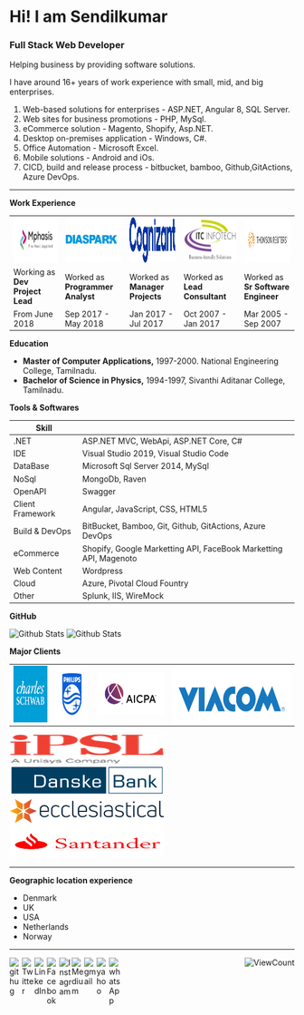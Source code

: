 # Hi! I am Sendilkumar #


### Full Stack Web Developer ###

Helping business by providing software solutions.

I have around 16+ years of work experience with small, mid, and big enterprises.
 
1. Web-based solutions for enterprises - ASP.NET, Angular 8, SQL Server.
2. Web sites for business promotions - PHP, MySql.
3. eCommerce solution - Magento, Shopify, Asp.NET.
4. Desktop on-premises application - Windows, C#.
5. Office Automation - Microsoft Excel.
6. Mobile solutions - Android and iOs.
7. CICD, build and release process - bitbucket, bamboo, Github,GitActions, Azure DevOps.
-----------------------------------------------------------------------------------------------------------------------------------

__Work Experience__

<div>

<table>
 <tr>
 <td>
<img  alt="mphasis" src="https://github.com/sendilkumarmv/sendilkumarmv/blob/main/company/mph.jpg" width="150px" height="80px"/></td><td>
<img  alt="mphasis" src="https://github.com/sendilkumarmv/sendilkumarmv/blob/main/company/dp.png" width="150px" height="80px"/></td><td>
<img  alt="mphasis" src="https://github.com/sendilkumarmv/sendilkumarmv/blob/main/company/cts.svg" width="150px" height="80px"/></td><td>
<img  alt="mphasis" src="https://github.com/sendilkumarmv/sendilkumarmv/blob/main/company/itc.png" width="150px" height="80px"/></td><td>
<img  alt="mphasis" src="https://github.com/sendilkumarmv/sendilkumarmv/blob/main/company/tr.jpg" width="150px" height="80px"/></td>
</tr>
 <tr>
  <td>Working as <br/><b>Dev Project Lead</b></td>
  <td>Worked as <br/><b>Programmer Analyst</b></td>
  <td>Worked as <br/><b>Manager Projects</b></td>
  <td>Worked as <br/><b>Lead Consultant</b></td>
  <td>Worked as <br/><b>Sr Software Engineer</b></td>
 </tr>
 <tr>
  <td>From June 2018</td>
  <td>Sep 2017 - May 2018</td>
  <td>Jan 2017 - Jul 2017</td>
  <td>Oct 2007 - Jan 2017</td>
  <td>Mar 2005 - Sep 2007</td>
 </tr>
</table>

</div>

__Education__

- __Master of Computer Applications,__ 1997-2000. National Engineering College, Tamilnadu.
- __Bachelor of Science in Physics,__ 1994-1997, Sivanthi Aditanar College, Tamilnadu.

__Tools & Softwares__

| Skill            |                                        |
|------------------|----------------------------------------|
| .NET             | ASP.NET MVC, WebApi, ASP.NET Core, C#  |
| IDE              | Visual Studio 2019, Visual Studio Code |
| DataBase         | Microsoft Sql Server 2014, MySql       |
| NoSql            | MongoDb, Raven                         |
| OpenAPI          | Swagger                                |
| Client Framework | Angular, JavaScript, CSS, HTML5        |
| Build & DevOps   | BitBucket, Bamboo, Git, Github, GitActions, Azure DevOps |
| eCommerce        | Shopify, Google Marketting API, FaceBook Marketting API, Magenoto |
| Web Content      | Wordpress |
| Cloud            | Azure, Pivotal Cloud Fountry |
| Other            | Splunk, IIS, WireMock |

__GitHub__

<div>
 
<img alt="Github Stats" height="150" width="400" src="https://github-readme-stats.vercel.app/api?username=sendilkumarmv&theme=graywhite&show_icons=true&locale=en&layout=compact&include_all_commits=true" />
<img alt="Github Stats" height="150" width="400" src="https://github-readme-stats.vercel.app/api/top-langs?username=sendilkumarmv&theme=graywhite&show_icons=true&locale=en&layout=compact&include_all_commits=true"/>

</div>

__Major Clients__

<div>
 <table>
  <tr>
   <td><img src="https://github.com/sendilkumarmv/sendilkumarmv/blob/main/clients/schwab.png" width="100px" height="100px" /></td>
   <td><img src="https://github.com/sendilkumarmv/sendilkumarmv/blob/main/clients/philips.png"  width="100px" height="100px" /></td>
   <td><img src="https://github.com/sendilkumarmv/sendilkumarmv/blob/main/clients/aicpa.jpg" width="200px" height="75px" /></td>
   <td><img src="https://github.com/sendilkumarmv/sendilkumarmv/blob/main/clients/viacom.png" width="350px" height="100px" /></td>
  </tr>
 </table>

 <img src="https://github.com/sendilkumarmv/sendilkumarmv/blob/main/clients/iPSL.png" width="273px" height="52px" />
 <img src="https://github.com/sendilkumarmv/sendilkumarmv/blob/main/clients/danskebank.png" width="273px" height="52px" />
 <img src="https://github.com/sendilkumarmv/sendilkumarmv/blob/main/clients/ecc.png" width="273px" height="52px" />
 <img src="https://github.com/sendilkumarmv/sendilkumarmv/blob/main/clients/santander.png" width="273px" height="52px" />
 
  
</div>

---

 __Geographic location experience__
 
 - Denmark 
 - UK
 - USA
 - Netherlands
 - Norway
 
---

[<img align="left" alt="githug" width="22px" src="https://cdn.jsdelivr.net/npm/simple-icons@3.13.0/icons/github.svg" />](https://github.com/sendilkumarmv)
 
[<img title="Follow me @msendilkumar3 on twitter" align="left" alt="Twitter" width="22px" src="https://cdn.jsdelivr.net/npm/simple-icons@v3/icons/twitter.svg" />](https://twitter.com/msendilkumar3)

[<img align="left" alt="LinkedIn" width="22px" src="https://cdn.jsdelivr.net/npm/simple-icons@v3/icons/linkedin.svg" />](https://linkedin.com/in/sendilkumarmv)
 
[<img align="left" alt="Facebook" width="22px" src="https://cdn.jsdelivr.net/npm/simple-icons@v3/icons/facebook.svg"/>](https://www.facebook.com/profile.php?id=sendilkumar_murugaiah)

[<img title="Follow me sendilkumar_murugaiah on instagram" align="left" alt="Instagram" width="22px" src="https://cdn.jsdelivr.net/npm/simple-icons@v3/icons/instagram.svg" />](https://instagram.com/sendilkumar_murugaiah)

[<img align="left" alt="Medium"   width="22px" src="https://cdn.jsdelivr.net/npm/simple-icons@3.13.0/icons/medium.svg" />](https://medium.com/@sendilkumarmurugaiah)

[<img title="send email sendilkumarmurugaiah@gmail.com" align="left" alt="gmail" width="22px" src="https://cdn.jsdelivr.net/npm/simple-icons@3.13.0/icons/gmail.svg"/>](mailto:sendilkumarmurugaiah@gmail.com)
 
[<img title="send email sendilkumarm@yahoo.com" align="left" alt="yahoo" width="22px" src="https://cdn.jsdelivr.net/npm/simple-icons@3.13.0/icons/yahoo.svg"/>](mailto:sendilkumarm@yahoo.com)

[<img title="Click and QR Scan to whatsapp me" align="left" alt="whatsApp" width="22px" src="https://cdn.jsdelivr.net/npm/simple-icons@3.13.0/icons/whatsapp.svg"/>](https://github.com/sendilkumarmv/sendilkumarmv/blob/main/whatsapp/card.jpeg)
 
</div>


<div align="right">
 
![ViewCount](https://views.whatilearened.today/views/github/sendilkumarmv/sendilkumarmv.svg)
 
</div>

